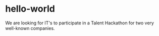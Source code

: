 # hello-world
We are looking for IT's to participate in a Talent Hackathon for two very well-known companies.
